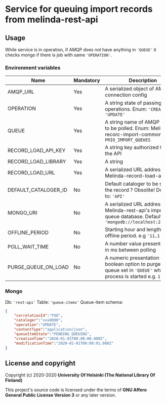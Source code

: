 # Service for queuing import records from melinda-rest-api

## Usage
While service is in operation, if AMQP does not have anything in `'QUEUE'` it checks mongo if there is job with same `'OPERATION'`.

### Environment variables
| Name                 | Mandatory | Description                                                                                                        |
|----------------------|-----------|--------------------------------------------------------------------------------------------------------------------|
| AMQP_URL             | Yes       | A serialized object of AMQP connection config                                                                      |
| OPERATION            | Yes       | A string state of passing operations. Enum: `'CREATE'` or `'UPDATE'`                                               |
| QUEUE                | Yes       | A string name of AMQP queue to be polled. Enum: Melinda-recorc-import-commons `PRIO_IMPORT_QUEUES`                 |
| RECORD_LOAD_API_KEY  | Yes       | A string key authorized to use the API                                                                             |
| RECORD_LOAD_LIBRARY  | Yes       | A string                                                                                                           |
| RECORD_LOAD_URL      | Yes       | A serialized URL address of Melinda-record-load-api                                                                |
| DEFAULT_CATALOGER_ID | No        | Default cataloger to be set to the record ? Obsolite! Defaults to: `'API'`                                         |
| MONGO_URI            | No        | A serialized URL address of Melinda-rest-api's import queue database. Defaults to `'mongodb://localhost:27017/db'` |
| OFFLINE_PERIOD       | No        | Starting hour and length of offline period. e.g `'11,1'`                                                           |
| POLL_WAIT_TIME       | No        | A number value presenting time in ms between polling                                                               |
| PURGE_QUEUE_ON_LOAD  | No        | A numeric presentation of boolean option to purge AMQP queue set in `'QUEUE'` when process is started e.g. `1`     |

### Mongo
Db: `'rest-api'`
Table: `'queue-items'`
Queue-item schema:
```json
{
	"correlationId":"FOO",
	"cataloger":"xxx0000",
	"operation":"UPDATE",
	"contentType":"application/json",
	"queueItemState":"PENDING_QUEUING",
	"creationTime":"2020-01-01T00:00:00.000Z",
	"modificationTime":"2020-01-01T00:00:01.000Z"
}
```

## License and copyright

Copyright (c) 2020-2020 **University Of Helsinki (The National Library Of Finland)**

This project's source code is licensed under the terms of **GNU Affero General Public License Version 3** or any later version.